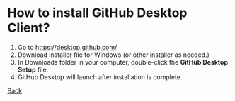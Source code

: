 # How to install GitHub Desktop Client?

1. Go to https://desktop.github.com/
2. Download installer file for Windows (or other installer as needed.)
3. In Downloads folder in your computer, double-click the **GitHub Desktop Setup** file.
4. GitHub Desktop will launch after installation is complete.

[Back](./General.md)